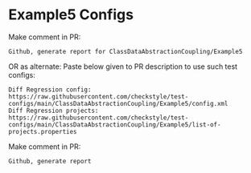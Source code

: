 # Example5 Configs
Make comment in PR:
```
Github, generate report for ClassDataAbstractionCoupling/Example5
```
OR as alternate:
Paste below given to PR description to use such test configs:
```
Diff Regression config: https://raw.githubusercontent.com/checkstyle/test-configs/main/ClassDataAbstractionCoupling/Example5/config.xml
Diff Regression projects: https://raw.githubusercontent.com/checkstyle/test-configs/main/ClassDataAbstractionCoupling/Example5/list-of-projects.properties
```
Make comment in PR:
```
Github, generate report
```
